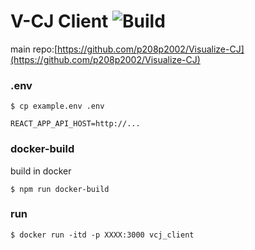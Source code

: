 # V-CJ Client ![Build](https://github.com/p208p2002/Visualize-CJ-client/workflows/Build/badge.svg?branch=master)
main repo:[https://github.com/p208p2002/Visualize-CJ](https://github.com/p208p2002/Visualize-CJ)
### .env
`$ cp example.env .env`
```.env
REACT_APP_API_HOST=http://...
```
### docker-build
build in docker

`$ npm run docker-build`
### run
`$ docker run -itd -p XXXX:3000 vcj_client`
